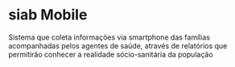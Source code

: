 # siab Mobile

Sistema que coleta informações via smartphone das famílias acompanhadas  pelos agentes de saúde, através de relatórios que  permitirão conhecer a realidade sócio-sanitária da população
